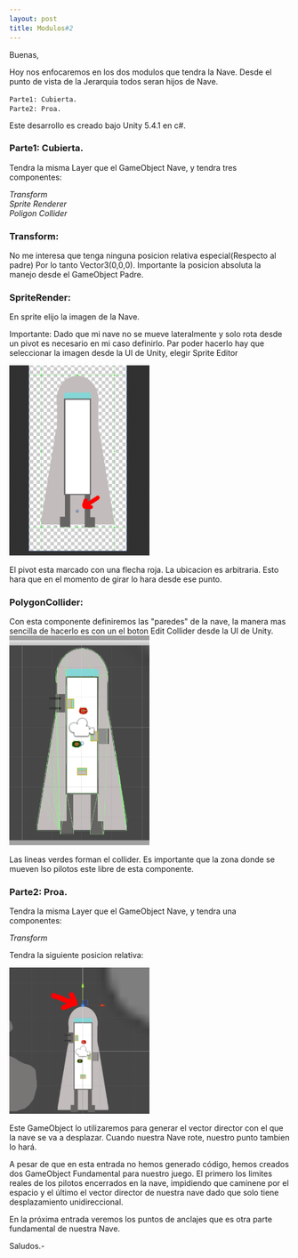 ```yaml
---
layout: post
title: Modulos#2
---
```


Buenas,

Hoy nos enfocaremos en los dos modulos que tendra la Nave.
Desde el punto de vista de la Jerarquia todos seran hijos de Nave.

`Parte1: Cubierta.`<br>
`Parte2: Proa.`

Este desarrollo es creado bajo Unity 5.4.1 en c#.


<h3>Parte1: Cubierta.</h3>

Tendra la misma Layer que el GameObject Nave, y tendra tres componentes:<br>

<em>Transform</em><br>
<em>Sprite Renderer</em><br>
<em>Poligon Collider</em><br>

<h3>Transform:</h3>
No me interesa que tenga ninguna posicion relativa especial(Respecto al padre)
Por lo tanto Vector3(0,0,0). Importante la posicion absoluta la manejo desde
el GameObject Padre.

<h3>SpriteRender:</h3>
En sprite elijo la imagen de la Nave.

Importante: Dado que mi nave no se mueve lateralmente y solo rota desde un pivot es necesario en mi caso
definirlo.
Par poder hacerlo hay que seleccionar la imagen desde la UI de Unity, elegir Sprite Editor<br>

<img width="50%" height="50%" src="/image/pivot.png">
<br>

El pivot esta marcado con una flecha roja. La ubicacion es arbitraria. Esto hara que en el
momento de girar lo hara desde ese punto.

<h3>PolygonCollider: </h3>
Con esta componente definiremos las "paredes" de la nave, la manera mas sencilla de hacerlo
es con un el boton Edit Collider desde la UI de Unity.<br>

<img width="50%" height="50%" src="/image/collider.png">
<br>

Las lineas verdes forman el collider. Es importante que la zona donde se mueven lso pilotos
este libre de esta componente.


<h3>Parte2: Proa.</h3>

Tendra la misma Layer que el GameObject Nave, y tendra una componentes:

<em>Transform</em>

Tendra la siguiente posicion relativa:<br>

<img width="50%" height="50%" src="/image/proa.png">
<br>

Este GameObject lo utilizaremos para generar el vector director con el que la nave se va a
desplazar. Cuando nuestra Nave rote, nuestro punto tambien lo hará.

A pesar de que en esta entrada no hemos generado código, hemos creados dos GameObject Fundamental
para nuestro juego.
El primero los limites reales de los pilotos encerrados en la nave, impidiendo que caminene por
el espacio y el último el vector director de nuestra nave dado que solo tiene desplazamiento unidireccional.

En la próxima entrada veremos los puntos de anclajes que es otra parte fundamental de nuestra Nave.

Saludos.-
